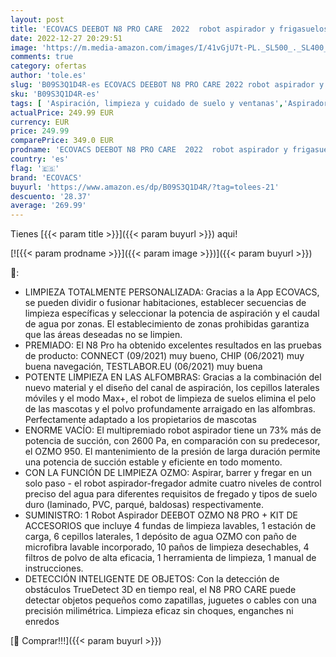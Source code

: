 ```yaml
---
layout: post
title: 'ECOVACS DEEBOT N8 PRO CARE  2022  robot aspirador y frigasuelos + Kit de accesorios: 3 fundas de mopa extra  con detección de obstáculos 3D  función láser  2600 PA potencia de succión  Alexa'
date: 2022-12-27 20:29:51
image: 'https://m.media-amazon.com/images/I/41vGjU7t-PL._SL500_._SL400_.jpg'
comments: true
category: ofertas
author: 'tole.es'
slug: 'B09S3Q1D4R-es ECOVACS DEEBOT N8 PRO CARE 2022 robot aspirador y...'
sku: 'B09S3Q1D4R-es'
tags: [ 'Aspiración, limpieza y cuidado de suelo y ventanas','Aspiradoras','Hogar y cocina','Robots aspiradores','alexa','ecovacs','🇪🇸', ]
actualPrice: 249.99 EUR
currency: EUR
price: 249.99
comparePrice: 349.0 EUR
prodname: 'ECOVACS DEEBOT N8 PRO CARE  2022  robot aspirador y frigasuelos + Kit de accesorios: 3 fundas de mopa extra  con detección de obstáculos 3D  función láser  2600 PA potencia de succión  Alexa'
country: 'es'
flag: '🇪🇸'
brand: 'ECOVACS'
buyurl: 'https://www.amazon.es/dp/B09S3Q1D4R/?tag=tolees-21'
descuento: '28.37'
average: '269.99'
---
```


Tienes [{{< param title >}}]({{< param buyurl >}}) aqui!

[![{{< param prodname >}}]({{< param image >}})]({{< param buyurl >}})

🔎:

- LIMPIEZA TOTALMENTE PERSONALIZADA: Gracias a la App ECOVACS, se pueden dividir o fusionar habitaciones, establecer secuencias de limpieza específicas y seleccionar la potencia de aspiración y el caudal de agua por zonas. El establecimiento de zonas prohibidas garantiza que las áreas deseadas no se limpien.
- PREMIADO: El N8 Pro ha obtenido excelentes resultados en las pruebas de producto: CONNECT (09/2021) muy bueno, CHIP (06/2021) muy buena navegación, TESTLABOR.EU (06/2021) muy buena
- POTENTE LIMPIEZA EN LAS ALFOMBRAS: Gracias a la combinación del nuevo material y el diseño del canal de aspiración, los cepillos laterales móviles y el modo Max+, el robot de limpieza de suelos elimina el pelo de las mascotas y el polvo profundamente arraigado en las alfombras. Perfectamente adaptado a los propietarios de mascotas
- ENORME VACÍO: El multipremiado robot aspirador tiene un 73% más de potencia de succión, con 2600 Pa, en comparación con su predecesor, el OZMO 950. El mantenimiento de la presión de larga duración permite una potencia de succión estable y eficiente en todo momento.
- CON LA FUNCIÓN DE LIMPIEZA OZMO: Aspirar, barrer y fregar en un solo paso - el robot aspirador-fregador admite cuatro niveles de control preciso del agua para diferentes requisitos de fregado y tipos de suelo duro (laminado, PVC, parqué, baldosas) respectivamente.
- SUMINISTRO: 1 Robot Aspirador DEEBOT OZMO N8 PRO + KIT DE ACCESORIOS que incluye 4 fundas de limpieza lavables, 1 estación de carga, 6 cepillos laterales, 1 depósito de agua OZMO con paño de microfibra lavable incorporado, 10 paños de limpieza desechables, 4 filtros de polvo de alta eficacia, 1 herramienta de limpieza, 1 manual de instrucciones.
- DETECCIÓN INTELIGENTE DE OBJETOS: Con la detección de obstáculos TrueDetect 3D en tiempo real, el N8 PRO CARE puede detectar objetos pequeños como zapatillas, juguetes o cables con una precisión milimétrica. Limpieza eficaz sin choques, enganches ni enredos

[🛒 Comprar!!!]({{< param buyurl >}})
